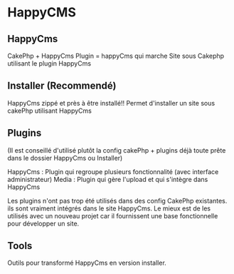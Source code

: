 
HappyCMS 
======================

HappyCms
------------

CakePhp + HappyCms Plugin = happyCms qui marche
Site sous Cakephp utilisant le plugin HappyCms

Installer (Recommendé) 
------------

HappyCms zippé et près à être installé!!
Permet d'installer un site sous cakePhp utilisant HappyCms



Plugins
------------
(Il est conseillé d'utilisé plutôt la config cakePhp + plugins déjà toute prête dans le dossier HappyCms ou Installer)

HappyCms : Plugin qui regroupe plusieurs fonctionnalité (avec interface administrateur)
Media : Plugin qui gère l'upload et qui s'intègre dans HappyCms

Les plugins n'ont pas trop été utilisés dans des config CakePhp existantes. ils sont vraiment intégrés dans le site HappyCms. Le mieux est de les utilisés avec un nouveau projet car il fournissent une base fonctionnelle pour développer un site.

Tools
---------

Outils pour transformé HappyCms en version installer.